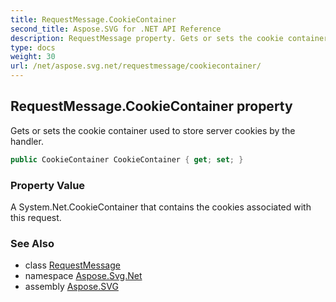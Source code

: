 ```yaml
---
title: RequestMessage.CookieContainer
second_title: Aspose.SVG for .NET API Reference
description: RequestMessage property. Gets or sets the cookie container used to store server cookies by the handler
type: docs
weight: 30
url: /net/aspose.svg.net/requestmessage/cookiecontainer/
---
```

## RequestMessage.CookieContainer property

Gets or sets the cookie container used to store server cookies by the handler.

```csharp
public CookieContainer CookieContainer { get; set; }
```

### Property Value

A System.Net.CookieContainer that contains the cookies associated with this request.

### See Also

* class [RequestMessage](../)
* namespace [Aspose.Svg.Net](../../../aspose.svg.net/)
* assembly [Aspose.SVG](../../../)
